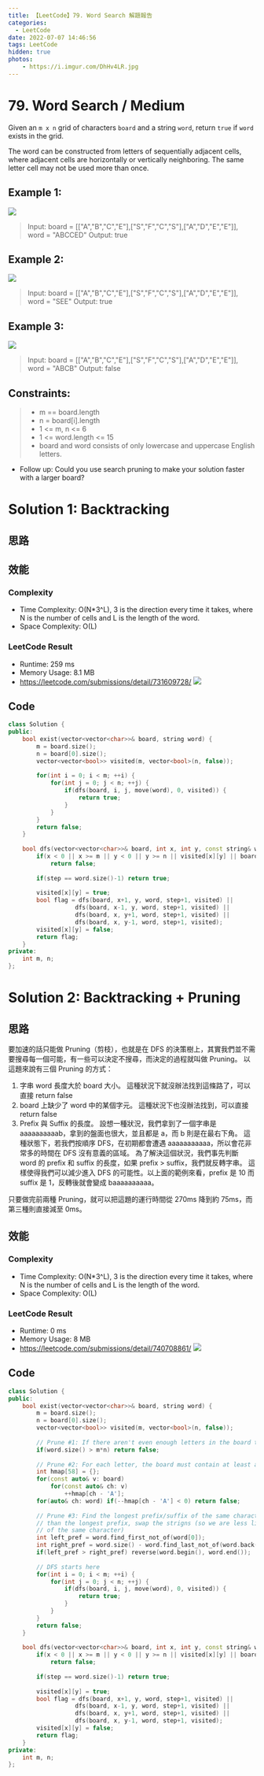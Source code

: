 ```yaml
---
title: 【LeetCode】79. Word Search 解題報告
categories:
  - LeetCode
date: 2022-07-07 14:46:56
tags: LeetCode
hidden: true
photos:
    - https://i.imgur.com/DhHv4LR.jpg
---
```

 
# 79. Word Search / Medium

Given an `m x n` grid of characters `board` and a string `word`, return `true` if `word` exists in the grid.

The word can be constructed from letters of sequentially adjacent cells, where adjacent cells are horizontally or vertically neighboring. The same letter cell may not be used more than once.

<!-- more --> 

## Example 1:
![](https://assets.leetcode.com/uploads/2020/11/04/word2.jpg)
> Input: board = [["A","B","C","E"],["S","F","C","S"],["A","D","E","E"]], word = "ABCCED"
> Output: true

## Example 2:
![](https://assets.leetcode.com/uploads/2020/11/04/word-1.jpg)
> Input: board = [["A","B","C","E"],["S","F","C","S"],["A","D","E","E"]], word = "SEE"
> Output: true

## Example 3:
![](https://assets.leetcode.com/uploads/2020/10/15/word3.jpg)
> Input: board = [["A","B","C","E"],["S","F","C","S"],["A","D","E","E"]], word = "ABCB"
> Output: false

## Constraints: 
> - m == board.length
> - n = board[i].length
> - 1 <= m, n <= 6
> - 1 <= word.length <= 15
> - board and word consists of only lowercase and uppercase English letters.

- Follow up: Could you use search pruning to make your solution faster with a larger board?

# Solution 1: Backtracking
## 思路 


## 效能

### Complexity 
- Time Complexity: O(N*3^L), 3 is the direction every time it takes, where N is the number of cells and L is the length of the word.
- Space Complexity: O(L)

### LeetCode Result

- Runtime: 259 ms
- Memory Usage: 8.1 MB 
- https://leetcode.com/submissions/detail/731609728/
![](https://i.imgur.com/bW6s71g.png)

## Code
```cpp
class Solution {
public:
    bool exist(vector<vector<char>>& board, string word) {
        m = board.size();
        n = board[0].size();
        vector<vector<bool>> visited(m, vector<bool>(n, false));
        
        for(int i = 0; i < m; ++i) {
            for(int j = 0; j < n; ++j) {
                if(dfs(board, i, j, move(word), 0, visited)) {
                    return true;
                }
            }
        }
        return false;
    }
    
    bool dfs(vector<vector<char>>& board, int x, int y, const string& word, int step, vector<vector<bool>>& visited) {
        if(x < 0 || x >= m || y < 0 || y >= n || visited[x][y] || board[x][y] != word[step]) 
            return false;
        
        if(step == word.size()-1) return true;
        
        visited[x][y] = true;
        bool flag = dfs(board, x+1, y, word, step+1, visited) ||
                   dfs(board, x-1, y, word, step+1, visited) ||
                   dfs(board, x, y+1, word, step+1, visited) ||
                   dfs(board, x, y-1, word, step+1, visited);
        visited[x][y] = false;
        return flag;
    }
private:
    int m, n;
};
```

# Solution 2: Backtracking + Pruning
## 思路 

要加速的話只能做 Pruning（剪枝），也就是在 DFS 的決策樹上，其實我們並不需要搜尋每一個可能，有一些可以決定不搜尋，而決定的過程就叫做 Pruning。
以這題來說有三個 Pruning 的方式：
1. 字串 word 長度大於 board 大小。
這種狀況下就沒辦法找到這條路了，可以直接 return false
2. board 上缺少了 word 中的某個字元。
這種狀況下也沒辦法找到，可以直接 return false
3. Prefix 與 Suffix 的長度。
設想一種狀況，我們拿到了一個字串是 aaaaaaaaaab，拿到的盤面也很大，並且都是 a，而 b 則是在最右下角。
這種狀態下，若我們按順序 DFS，在初期都會遭遇 aaaaaaaaaaa，所以會花非常多的時間在 DFS 沒有意義的區域。
為了解決這個狀況，我們事先判斷 word 的 prefix 和 suffix 的長度，如果 prefix > suffix，我們就反轉字串。
這樣使得我們可以減少進入 DFS 的可能性。以上面的範例來看，prefix 是 10 而 suffix 是 1，反轉後就會變成 baaaaaaaaaa。

只要做完前兩種 Pruning，就可以把這題的運行時間從 270ms 降到約 75ms，而第三種則直接減至 0ms。

## 效能

### Complexity 
- Time Complexity: O(N*3^L), 3 is the direction every time it takes, where N is the number of cells and L is the length of the word.
- Space Complexity: O(L)

### LeetCode Result

- Runtime: 0 ms
- Memory Usage: 8 MB 
- https://leetcode.com/submissions/detail/740708861/
![](https://i.imgur.com/6MjhKKb.png)

## Code
```cpp
class Solution {
public:
    bool exist(vector<vector<char>>& board, string word) {
        m = board.size();
        n = board[0].size();
        vector<vector<bool>> visited(m, vector<bool>(n, false));
        
        // Prune #1: If there aren't even enough letters in the board to fit word, then return false
        if(word.size() > m*n) return false;
        
        // Prune #2: For each letter, the board must contain at least as many of that letter as word contains
        int hmap[58] = {};
        for(const auto& v: board) 
            for(const auto& ch: v) 
                ++hmap[ch - 'A'];
        for(auto& ch: word) if(--hmap[ch - 'A'] < 0) return false; 
        
        // Prune #3: Find the longest prefix/suffix of the same character. If the longest suffix is longer
        // than the longest prefix, swap the strigns (so we are less likely to have a long prefix with a lot
        // of the same character)
        int left_pref = word.find_first_not_of(word[0]);
        int right_pref = word.size() - word.find_last_not_of(word.back());
        if(left_pref > right_pref) reverse(word.begin(), word.end());
        
        // DFS starts here
        for(int i = 0; i < m; ++i) {
            for(int j = 0; j < n; ++j) {
                if(dfs(board, i, j, move(word), 0, visited)) {
                    return true;
                }
            }
        }
        return false;
    }
    
    bool dfs(vector<vector<char>>& board, int x, int y, const string& word, int step, vector<vector<bool>>& visited) {
        if(x < 0 || x >= m || y < 0 || y >= n || visited[x][y] || board[x][y] != word[step]) 
            return false;
        
        if(step == word.size()-1) return true;
        
        visited[x][y] = true;
        bool flag = dfs(board, x+1, y, word, step+1, visited) ||
                   dfs(board, x-1, y, word, step+1, visited) ||
                   dfs(board, x, y+1, word, step+1, visited) ||
                   dfs(board, x, y-1, word, step+1, visited);
        visited[x][y] = false;
        return flag;
    }
private:
    int m, n;
};
```